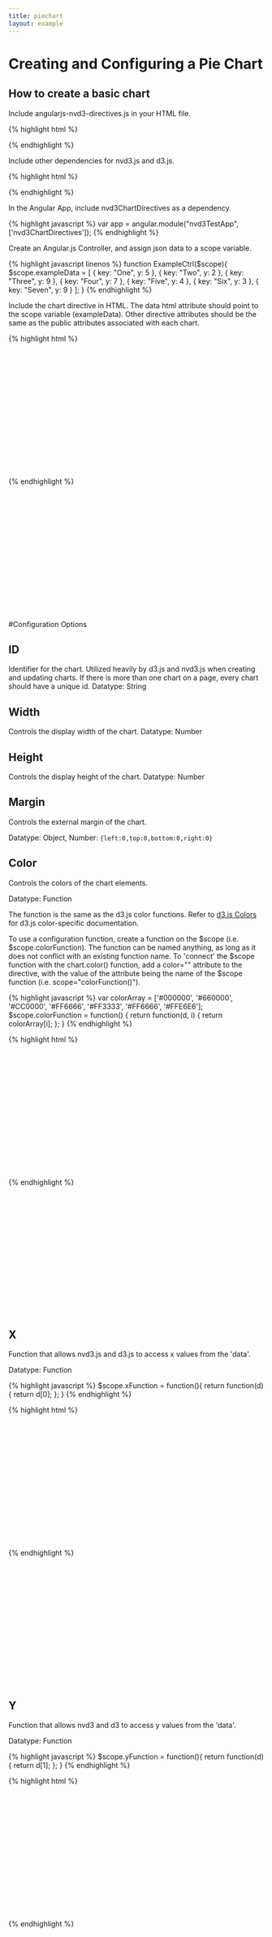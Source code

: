 ```yaml
---
title: piechart
layout: example
---
```


<script>
        var app = angular.module("nvd3TestApp", ['nvd3ChartDirectives']);
        function ExampleCtrl($scope){

            $scope.exampleData = [
                	{ key: "One", y: 5 },
                	{ key: "Two", y: 2 },
                	{ key: "Three", y: 9 },
                	{ key: "Four", y: 7 },
                	{ key: "Five", y: 4 },
                	{ key: "Six", y: 3 },
                	{ key: "Seven", y: 9 }
            	];

            $scope.noDataData = [];
	

        	$scope.xFunction = function(){
            	return function(d) {
                	return d.key;
            	};
        	}
        	
            $scope.yFunction = function(){
                return function(d) {
                    return d.y;
                };
            }

			var colorArray = ['#000000', '#660000', '#CC0000', '#FF6666', '#FF3333', '#FF6666', '#FFE6E6'];
			$scope.colorFunction = function() {
				return function(d, i) {
    				return colorArray[i];
    			};
	  		}

	  		$scope.descriptionFunction = function(){
	  		    return function(d){
	  		        return d.key;
	  		    }
	  		}


            $scope.toolTipContentFunction = function(){
                return function(key, x, y, e, graph) {
                        return  'Super New Tooltip' +
                        '<h1>' + key + '</h1>' +
                        '<p>' +  y + ' at ' + x + '</p>'
                }
            }

        }

</script>

Creating and Configuring a Pie Chart
=========================


## How to create a basic chart

Include angularjs-nvd3-directives.js in your HTML file.

{% highlight html %}
<script src="dist/angularjs-nvd3-directives.js"></script>
{% endhighlight %}

Include other dependencies for nvd3.js and d3.js.

{% highlight html %}
<script src="../build/components/d3/d3.js"></script>
<script src="../build/components/nvd3/nv.d3.js"></script>
<link rel="stylesheet" href="path/to/nv.d3.css"/>
{% endhighlight %}


In the Angular App, include nvd3ChartDirectives as a dependency.

{% highlight javascript %}
var app = angular.module("nvd3TestApp", ['nvd3ChartDirectives']);
{% endhighlight %}
	
Create an Angular.js Controller, and assign json data to a scope variable.

{% highlight javascript linenos %}
function ExampleCtrl($scope){
$scope.exampleData = [
    	{ key: "One", y: 5 },
        { key: "Two", y: 2 },
        { key: "Three", y: 9 },
        { key: "Four", y: 7 },
        { key: "Five", y: 4 },
        { key: "Six", y: 3 },
        { key: "Seven", y: 9 }
    ];
}
{% endhighlight %}

Include the chart directive in HTML.
The data html attribute should point to the scope variable (exampleData).
Other directive attributes should be the same as the public attributes associated with each chart.

{% highlight html %}
<div ng-controller="ExampleCtrl">
	<nvd3-pie-chart
    	data="exampleData"
        id="exampleId"
        width="550"
        height="350"
        x="xFunction()"
        y="yFunction()">
        <svg height="250"></svg>
    </nvd3-pie-chart>
</div>
{% endhighlight %}

<div ng-controller="ExampleCtrl">
	<nvd3-pie-chart
    	data="exampleData"
        id="exampleId"
        width="550"
        height="350"
        x="xFunction()"
        y="yFunction()">
        <svg height="250"></svg>
    </nvd3-pie-chart>
</div>

#Configuration Options

## ID
Identifier for the chart.  Utilized heavily by d3.js and nvd3.js when creating and updating charts.  If there is more than one chart on a page, every chart should have a unique id.
Datatype: String
    
## Width
Controls the display width of the chart.
Datatype: Number

## Height
Controls the display height of the chart.
Datatype: Number

## Margin
Controls the external margin of the chart.

Datatype: Object, Number: ``{left:0,top:0,bottom:0,right:0}``

## Color
Controls the colors of the chart elements.

Datatype: Function

The function is the same as the d3.js color functions.  Refer to <a href="https://github.com/mbostock/d3/wiki/Colors">d3.js Colors</a> for d3.js color-specific documentation.

To use a configuration function, create a function on the $scope (i.e. $scope.colorFunction).  The function can be named anything, as long as it does not conflict with an existing function name.
To 'connect' the $scope function with the chart.color() function, add a color="" attribute to the directive, with the value of the attribute being the name of the $scope function (i.e. scope="colorFunction()").

{% highlight javascript %}
var colorArray = ['#000000', '#660000', '#CC0000', '#FF6666', '#FF3333', '#FF6666', '#FFE6E6'];
$scope.colorFunction = function() {
	return function(d, i) {
    	return colorArray[i];
    };
}
{% endhighlight %}

{% highlight html %}
<div ng-controller="ExampleCtrl">
	<nvd3-pie-chart
    	data="exampleData"
        id="colorExample"
        width="550"
        height="350"
        x="xFunction()"
        y="yFunction()"
        color="colorFunction()">
        <svg height="250"></svg>
    </nvd3-pie-chart>
</div>
{% endhighlight %}

<div ng-controller="ExampleCtrl">
	<nvd3-pie-chart
    	data="exampleData"
        id="colorExample"
        width="550"
        height="350"
        x="xFunction()"
        y="yFunction()"
        color="colorFunction()">
        <svg height="250"></svg>
    </nvd3-pie-chart>
</div>

## X
Function that allows nvd3.js and d3.js to access x values from the 'data'.

Datatype: Function
            
{% highlight javascript %}
$scope.xFunction = function(){
	return function(d){
		return d[0];
	};
}
{% endhighlight %}

{% highlight html %}
<div ng-controller="ExampleCtrl">
	<nvd3-pie-chart
    	data="exampleData"
        id="xExample"
        width="550"
        height="350"
        x="xFunction()"
        y="yFunction()">
        	<svg height="250"></svg>
    </nvd3-pie-chart>
</div>
{% endhighlight %}

<div ng-controller="ExampleCtrl">
	<nvd3-pie-chart
    	data="exampleData"
        id="xExample"
        width="550"
        height="350"
        x="xFunction()"
        y="yFunction()">
        	<svg height="250"></svg>
    </nvd3-pie-chart>
</div>
            
## Y
Function that allows nvd3 and d3 to access y values from the 'data'.

Datatype: Function

{% highlight javascript %}
$scope.yFunction = function(){
	return function(d){
		return d[1];
	};
}
{% endhighlight %}

{% highlight html %}
<div ng-controller="ExampleCtrl">
	<nvd3-pie-chart
    	data="exampleData"
        id="yExample"
        width="550"
        height="350"
        x="xFunction()"
        y="yFunction()">
        	<svg height="250"></svg>
    </nvd3-pie-chart>
</div>
{% endhighlight %}

<div ng-controller="ExampleCtrl">
	<nvd3-pie-chart
    	data="exampleData"
        id="yExample"
        width="550"
        height="350"
        x="xFunction()"
        y="yFunction()">        
        	<svg height="250"></svg>
    </nvd3-pie-chart>
</div>

## Show Legend
Enables (true) or Disables (false) rendering of the Chart Legend.

Datatype: boolean - (true/false)

{% highlight html %}
<div ng-controller="ExampleCtrl">
 	<nvd3-pie-chart
    	data="exampleData"
        id="showLegendExample"
        width="550"
        height="350"        
        x="xFunction()"
        y="yFunction()"
        showLegend="true">
        	<svg height="250"></svg>
    </nvd3-pie-chart>
</div>            
{% endhighlight %}
            
<div ng-controller="ExampleCtrl">
 	<nvd3-pie-chart
    	data="exampleData"
        id="showLegendExample"
        width="550"
        height="350"
        x="xFunction()"
        y="yFunction()"
        showLegend="true">
        	<svg height="250"></svg>
    </nvd3-pie-chart>
</div>            
            
## No Data
Defines the message displayed when data is not available.

Datatype: String

{% highlight html %}
<div ng-controller="ExampleCtrl">
	<nvd3-pie-chart
    	data="noDataData"
        id="noDataExample"
        width="550"
        height="350"
        showXAxis="true"
        showYAxis="true"
        x="xFunction()"
        y="yFunction()"        
        noData="Data aint here">
        	<svg height="250"></svg>
    </nvd3-pie-chart>
</div>
{% endhighlight %}

<div ng-controller="ExampleCtrl">
	<nvd3-pie-chart
    	data="noDataData"
        id="noDataExample"
        width="550"
        height="350"
        x="xFunction()"
        y="yFunction()"
        noData="No Data For You!">
        	<svg height="250"></svg>
    </nvd3-pie-chart>
</div>
      
## Tooltips
Enables (true) or Disables (false) rendering of the tooltips.

The Interactive attribute must be included and set to true before tooltips will be rendered.

Datatype: boolean - (true/false)

{% highlight html %}
<div ng-controller="ExampleCtrl">
	<nvd3-pie-chart
    	data="exampleData"
        id="toolTipExample"
        width="550"
        height="350"
        x="xFunction()"
        y="yFunction()"
        tooltips="true">
        	<svg height="250"></svg>
    </nvd3-pie-chart>
</div>
{% endhighlight %}

<div ng-controller="ExampleCtrl">
	<nvd3-pie-chart
    	data="exampleData"
        id="toolTipExample"
        width="550"
        height="350"
        x="xFunction()"
        y="yFunction()"
        tooltips="true">
        	<svg height="250"></svg>
    </nvd3-pie-chart>
</div>
            
## Tooltip Content
Controls how the tooltips are displayed.

The Interactive attribute must be included and set to true before tooltips will be rendered.

The Tooltips attribute must be included and set to true before tooltips will be rendered.

Datatype: Function

The function has the following signature function(key, x, y, e, graph), and should return a String.

{% highlight javascript %}
$scope.toolTipContentFunction = function(){
	return function(key, x, y, e, graph) {
    	return  'Super New Tooltip' +
        	'<h1>' + key + '</h1>' +
            '<p>' +  y + ' at ' + x + '</p>'
	}
}
{% endhighlight %}

{% highlight html %}
<div ng-controller="ExampleCtrl">
	<nvd3-pie-chart
    	data="exampleData"
        id="toolTipContentExample"
        width="550"
        height="350"
        x="xFunction()"
        y="yFunction()"
        tooltips="true"
        tooltipcontent="toolTipContentFunction()">
        	<svg height="250"></svg>
    </nvd3-pie-chart>
</div>
{% endhighlight %}

<div ng-controller="ExampleCtrl">
	<nvd3-pie-chart
    	data="exampleData"
        id="toolTipContentExample"
        width="550"
        height="350"
        x="xFunction()"
        y="yFunction()"
        tooltips="true"
        tooltipcontent="toolTipContentFunction()">
        	<svg height="250"></svg>
    </nvd3-pie-chart>
</div>

## Description
Controls the text that is displayed in the tooltip.

{% highlight javascript %}
$scope.descriptionFunction = function(){
    return function(d){
        return d.key;
    }
}
{% endhighlight %}

{% highlight html %}
<div ng-controller="ExampleCtrl">
	<nvd3-pie-chart
    	data="exampleData"
        id="descriptionExample"
        width="550"
        height="350"
        x="xFunction()"
        y="yFunction()"
        tooltips="true"
        description="descriptionFunction()">
        	<svg height="250"></svg>
    </nvd3-pie-chart>
</div>
{% endhighlight %}

<div ng-controller="ExampleCtrl">
	<nvd3-pie-chart
    	data="exampleData"
        id="descriptionExample"
        width="550"
        height="350"
        x="xFunction()"
        y="yFunction()"
        tooltips="true"
        tooltipcontent="descriptionFunction()">
        	<svg height="250"></svg>
    </nvd3-pie-chart>
</div>

## Show Labels

Toggles the display of chart labels.

{% highlight html %}
<div ng-controller="ExampleCtrl">
	<nvd3-pie-chart
    	data="exampleData"
        id="showLabelsExample"
        width="550"
        height="350"
        x="xFunction()"
        y="yFunction()"
        showLabels="true">
        	<svg height="250"></svg>
    </nvd3-pie-chart>
</div>
{% endhighlight %}

<div ng-controller="ExampleCtrl">
	<nvd3-pie-chart
    	data="exampleData"
        id="showLabelsExample"
        width="550"
        height="350"
        x="xFunction()"
        y="yFunction()"
        showLabels="true">
            <svg height="250"></svg>
    </nvd3-pie-chart>
</div>


## Pie Labels Outside

Toggles whether labels are displayed on the outside (true) or the inside (false) of the chart.  The default setting is outside (true).


{% highlight html %}
<div ng-controller="ExampleCtrl">
	<nvd3-pie-chart
    	data="exampleData"
        id="pieLabelsOutsideExample"
        width="550"
        height="350"
        x="xFunction()"
        y="yFunction()"
        showLabels="true"
        pieLabelsOutside="false">
        	<svg height="250"></svg>
    </nvd3-pie-chart>
</div>
{% endhighlight %}

<div ng-controller="ExampleCtrl">
	<nvd3-pie-chart
    	data="exampleData"
        id="pieLabelsOutsideExample"
        width="550"
        height="350"
        x="xFunction()"
        y="yFunction()"
        showLabels="true"
        pieLabelsOutside="false">
            <svg height="250"></svg>
    </nvd3-pie-chart>
</div>

## Label Type

The Pie Chart supports three different label types (key, value, percent).  Key is the value of the key data, value is the data value, and percent represents the percentage that the slice of data represents.

### Key
{% highlight html %}
<div ng-controller="ExampleCtrl">
	<nvd3-pie-chart
    	data="exampleData"
        id="labelTypeKeyExample"
        width="550"
        height="350"
        x="xFunction()"
        y="yFunction()"
        showLabels="true"
        labelType="key">
        	<svg height="250"></svg>
    </nvd3-pie-chart>
</div>
{% endhighlight %}

<div ng-controller="ExampleCtrl">
	<nvd3-pie-chart
    	data="exampleData"
        id="labelTypeKeyExample"
        width="550"
        height="350"
        x="xFunction()"
        y="yFunction()"
        showLabels="true"
        labelType="key">
        	<svg height="250"></svg>
    </nvd3-pie-chart>
</div>

### Value
{% highlight html %}
<div ng-controller="ExampleCtrl">
	<nvd3-pie-chart
    	data="exampleData"
        id="labelTypeValueExample"
        width="550"
        height="350"
        x="xFunction()"
        y="yFunction()"
        showLabels="true"
        labelType="value">
        	<svg height="250"></svg>
    </nvd3-pie-chart>
</div>
{% endhighlight %}

<div ng-controller="ExampleCtrl">
	<nvd3-pie-chart
    	data="exampleData"
        id="labelTypeValueExample"
        width="550"
        height="350"
        x="xFunction()"
        y="yFunction()"
        showLabels="true"
        labelType="value">
        	<svg height="250"></svg>
    </nvd3-pie-chart>
</div>

### Percent
{% highlight html %}
<div ng-controller="ExampleCtrl">
	<nvd3-pie-chart
    	data="exampleData"
        id="labelTypePercentExample"
        width="550"
        height="350"
        x="xFunction()"
        y="yFunction()"
        showLabels="true"
        labelType="percent">
        	<svg height="250"></svg>
    </nvd3-pie-chart>
</div>
{% endhighlight %}

<div ng-controller="ExampleCtrl">
	<nvd3-pie-chart
    	data="exampleData"
        id="labelTypePercentExample"
        width="550"
        height="350"
        x="xFunction()"
        y="yFunction()"
        showLabels="true"
        labelType="percent">
        	<svg height="250"></svg>
    </nvd3-pie-chart>
</div>


## Donut
Turns pie chart into a donut chart.

{% highlight html %}
<div ng-controller="ExampleCtrl">
	<nvd3-pie-chart
    	data="exampleData"
        id="donutExample"
        width="550"
        height="350"
        x="xFunction()"
        y="yFunction()"
        donut="true">
        	<svg height="250"></svg>
    </nvd3-pie-chart>
</div>
{% endhighlight %}

<div ng-controller="ExampleCtrl">
	<nvd3-pie-chart
    	data="exampleData"
        id="donutExample"
        width="550"
        height="350"
        x="xFunction()"
        y="yFunction()"
        donut="true">
        	<svg height="250"></svg>
    </nvd3-pie-chart>
</div>



## Donut Ratio

Determines how large the donut hole will be.  0 is no hole.

{% highlight html %}
<div ng-controller="ExampleCtrl">
	<nvd3-pie-chart
    	data="exampleData"
        id="donutRatioExample"
        width="550"
        height="350"
        x="xFunction()"
        y="yFunction()"
        donut="true"
        donutRatio=".25">
        	<svg height="250"></svg>
    </nvd3-pie-chart>
</div>
{% endhighlight %}

<div ng-controller="ExampleCtrl">
	<nvd3-pie-chart
    	data="exampleData"
        id="donutRatioExample"
        width="550"
        height="350"
        x="xFunction()"
        y="yFunction()"
        donut="true"
        donutRatio=".25">
        	<svg height="250"></svg>
    </nvd3-pie-chart>
</div>


## Donut Labels Outside

Displays labels on the outside of the chart.
Default: false

{% highlight html %}
<div ng-controller="ExampleCtrl">
	<nvd3-pie-chart
    	data="exampleData"
        id="donutLabelsOutsideExample"
        width="550"
        height="350"
        x="xFunction()"
        y="yFunction()"
        donut="true"
        showLabels="true"
        donutLabelsOutside="true">
        	<svg height="250"></svg>
    </nvd3-pie-chart>
</div>
{% endhighlight %}

<div ng-controller="ExampleCtrl">
	<nvd3-pie-chart
    	data="exampleData"
        id="donutLabelsOutsideExample"
        width="550"
        height="350"
        x="xFunction()"
        y="yFunction()"
        donut="true"
        showLabels="true"
        donutLabelsOutside="true">
            <svg height="250"></svg>
    </nvd3-pie-chart>
</div>

## Label Threshold


{% highlight html %}
<div ng-controller="ExampleCtrl">
	<nvd3-pie-chart
    	data="exampleData"
        id="labelThresholdExample"
        width="550"
        height="350"
        x="xFunction()"
        y="yFunction()"
        showLabels="true"
        labelThreshold="0.5">
        	<svg height="250"></svg>
    </nvd3-pie-chart>
</div>
{% endhighlight %}

<div ng-controller="ExampleCtrl">
	<nvd3-pie-chart
    	data="exampleData"
        id="labelThresholdExample"
        width="550"
        height="350"
        x="xFunction()"
        y="yFunction()"
        showLabels="true"
        labelThreshold="0.5">
            <svg height="250"></svg>
    </nvd3-pie-chart>
</div>

